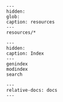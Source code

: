 <!-- markdownlint-disable MD041 -->
```{toctree}
---
hidden:
glob:
caption: resources
---
resources/*
```

```{toctree}
---
hidden:
caption: Index
---
genindex
modindex
search
```

```{include} ../README.md
---
relative-docs: docs
---
```
